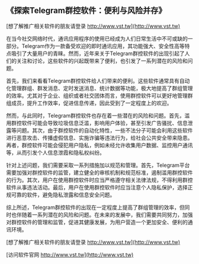 ## **《探索Telegram群控软件：便利与风险并存》**

[想了解推广相关软件的朋友请登录 http://www.vst.tw](http://www.vst.tw)

在当今社交网络时代，通讯应用程序的使用已经成为人们日常生活中不可或缺的一部分。Telegram作为一款备受欢迎的即时通讯应用，其功能强大、安全性高等特点吸引了大量用户的青睐。然而，近年来关于Telegram群控软件的出现引起了人们的关注和讨论，这些软件的兴起既带来了便利，也引发了一系列潜在的风险和问题。

首先，我们来看看Telegram群控软件给人们带来的便利。这些软件通常具有自动化管理群组、群发消息、定时发送消息、统计数据等功能，极大地提高了群组管理的效率。尤其对于企业、组织或者社交团体而言，使用群控软件可以更好地管理群组成员，提升工作效率，促进信息传递，因此受到了一定程度上的欢迎。

然而，与此同时，Telegram群控软件也存在着一些潜在的风险和问题。首先，滥用群控软件可能会导致垃圾信息泛滥，影响用户体验，甚至引发广告骚扰、信息泄露等问题。其次，由于群控软件的自动化特性，一些不法分子可能会利用这些软件进行恶意攻击、传播虚假信息、实施诈骗等违法行为，给社会公共安全带来隐患。再者，群控软件可能会侵犯用户隐私，例如未经允许收集用户数据、监控用户通讯等，从而引发个人信息泄霞和隐私权纠纷。

针对上述问题，我们需要采取一系列措施加以规范和管理。首先，Telegram平台需要加强对群控软件的监管，建立健全的审核机制和规范标准，遏制滥用群控软件的行为。其次，用户在使用群控软件时应当严格遵守相关法律法规，不得利用群控软件从事违法活动。最后，用户在使用群控软件时应当注意个人隐私保护，选择正规可靠的软件，避免隐私泄露和信息安全问题。

综上所述，Telegram群控软件的出现在一定程度上提高了群组管理的效率，但同时也伴随着一系列潜在的风险和问题。在未来的发展中，我们需要共同努力，加强对群控软件的管理和监管，促进其健康发展，为用户营造一个更加安全、便利的通讯环境。

[想了解推广相关软件的朋友请登录 http://www.vst.tw](http://www.vst.tw)


[访问软件官网 http://www.vst.tw](http://www.vst.tw)
